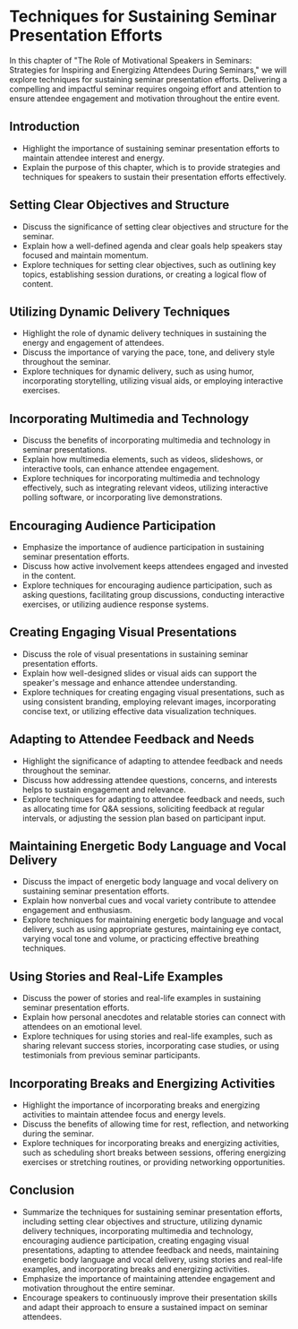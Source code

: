 Techniques for Sustaining Seminar Presentation Efforts
===============================================================

In this chapter of "The Role of Motivational Speakers in Seminars: Strategies for Inspiring and Energizing Attendees During Seminars," we will explore techniques for sustaining seminar presentation efforts. Delivering a compelling and impactful seminar requires ongoing effort and attention to ensure attendee engagement and motivation throughout the entire event.

Introduction
------------

* Highlight the importance of sustaining seminar presentation efforts to maintain attendee interest and energy.
* Explain the purpose of this chapter, which is to provide strategies and techniques for speakers to sustain their presentation efforts effectively.

Setting Clear Objectives and Structure
--------------------------------------

* Discuss the significance of setting clear objectives and structure for the seminar.
* Explain how a well-defined agenda and clear goals help speakers stay focused and maintain momentum.
* Explore techniques for setting clear objectives, such as outlining key topics, establishing session durations, or creating a logical flow of content.

Utilizing Dynamic Delivery Techniques
-------------------------------------

* Highlight the role of dynamic delivery techniques in sustaining the energy and engagement of attendees.
* Discuss the importance of varying the pace, tone, and delivery style throughout the seminar.
* Explore techniques for dynamic delivery, such as using humor, incorporating storytelling, utilizing visual aids, or employing interactive exercises.

Incorporating Multimedia and Technology
---------------------------------------

* Discuss the benefits of incorporating multimedia and technology in seminar presentations.
* Explain how multimedia elements, such as videos, slideshows, or interactive tools, can enhance attendee engagement.
* Explore techniques for incorporating multimedia and technology effectively, such as integrating relevant videos, utilizing interactive polling software, or incorporating live demonstrations.

Encouraging Audience Participation
----------------------------------

* Emphasize the importance of audience participation in sustaining seminar presentation efforts.
* Discuss how active involvement keeps attendees engaged and invested in the content.
* Explore techniques for encouraging audience participation, such as asking questions, facilitating group discussions, conducting interactive exercises, or utilizing audience response systems.

Creating Engaging Visual Presentations
--------------------------------------

* Discuss the role of visual presentations in sustaining seminar presentation efforts.
* Explain how well-designed slides or visual aids can support the speaker's message and enhance attendee understanding.
* Explore techniques for creating engaging visual presentations, such as using consistent branding, employing relevant images, incorporating concise text, or utilizing effective data visualization techniques.

Adapting to Attendee Feedback and Needs
---------------------------------------

* Highlight the significance of adapting to attendee feedback and needs throughout the seminar.
* Discuss how addressing attendee questions, concerns, and interests helps to sustain engagement and relevance.
* Explore techniques for adapting to attendee feedback and needs, such as allocating time for Q\&A sessions, soliciting feedback at regular intervals, or adjusting the session plan based on participant input.

Maintaining Energetic Body Language and Vocal Delivery
------------------------------------------------------

* Discuss the impact of energetic body language and vocal delivery on sustaining seminar presentation efforts.
* Explain how nonverbal cues and vocal variety contribute to attendee engagement and enthusiasm.
* Explore techniques for maintaining energetic body language and vocal delivery, such as using appropriate gestures, maintaining eye contact, varying vocal tone and volume, or practicing effective breathing techniques.

Using Stories and Real-Life Examples
------------------------------------

* Discuss the power of stories and real-life examples in sustaining seminar presentation efforts.
* Explain how personal anecdotes and relatable stories can connect with attendees on an emotional level.
* Explore techniques for using stories and real-life examples, such as sharing relevant success stories, incorporating case studies, or using testimonials from previous seminar participants.

Incorporating Breaks and Energizing Activities
----------------------------------------------

* Highlight the importance of incorporating breaks and energizing activities to maintain attendee focus and energy levels.
* Discuss the benefits of allowing time for rest, reflection, and networking during the seminar.
* Explore techniques for incorporating breaks and energizing activities, such as scheduling short breaks between sessions, offering energizing exercises or stretching routines, or providing networking opportunities.

Conclusion
----------

* Summarize the techniques for sustaining seminar presentation efforts, including setting clear objectives and structure, utilizing dynamic delivery techniques, incorporating multimedia and technology, encouraging audience participation, creating engaging visual presentations, adapting to attendee feedback and needs, maintaining energetic body language and vocal delivery, using stories and real-life examples, and incorporating breaks and energizing activities.
* Emphasize the importance of maintaining attendee engagement and motivation throughout the entire seminar.
* Encourage speakers to continuously improve their presentation skills and adapt their approach to ensure a sustained impact on seminar attendees.
